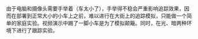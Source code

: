 由于电脑和摄像头需要手举着（车太小了），手举得不稳会严重影响追踪效果，因而在部署到正常大小的小车上之前，难以进行在大街上的追踪模拟，只能做一个简单的家庭实验。视频演示中踢了一脚小车是为了模拟颠簸。同时，在光、暗两种环境下进行了跟踪实验。